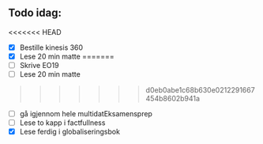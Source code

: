 ## Todo idag:

<<<<<<< HEAD
- [x] Bestille kinesis 360
- [x] Lese 20 min matte
=======
- [ ] Skrive EO19
- [ ] Lese 20 min matte
>>>>>>> d0eb0abe1c68b630e0212291667454b8602b941a
- [ ] gå igjennom hele multidatEksamensprep
- [ ] Lese to kapp i factfullness
- [x] Lese ferdig i globaliseringsbok
